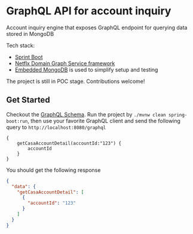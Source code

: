 # GraphQL API for account inquiry

Account inquiry engine that exposes GraphQL endpoint for querying data stored in MongoDB

Tech stack:

* [Sprint Boot](https://spring.io/)
* [Netflx Domain Graph Service framework](https://netflix.github.io/dgs/)
* [Embedded MongoDB]() is used to simplify setup and testing

The project is still in POC stage. Contributions welcome!

## Get Started

Checkout the [GraphQL Schema](src/main/resources/schema/schema.graphqls). Run the project by ```./mvnw clean spring-boot:run```, then use your favorite GraphQL client and send
the following query to ```http://localhost:8080/graphql```

```text
{
    getCasaAccountDetail(accountId:"123") {
        accountId
    }
}
```

You should get the following response

```json
{
  "data": {
    "getCasaAccountDetail": [
      {
        "accountId": "123"
      }
    ]
  }
}

```
